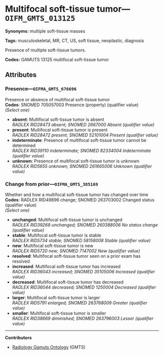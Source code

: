 # Multifocal soft-tissue tumor—`OIFM_GMTS_013125`

**Synonyms:** multiple soft-tissue masses

**Tags:** musculoskeletal, MR, CT, US, soft tissue, neoplastic, diagnosis

Presence of multiple soft-tissue tumors.

**Codes:** GAMUTS 13125 multifocal soft-tissue tumor

## Attributes

### Presence—`OIFMA_GMTS_676696`

Presence or absence of multifocal soft-tissue tumor  
**Codes**: SNOMED 705057003 Presence (property) (qualifier value)  
*(Select one)*

- **absent**: Multifocal soft-tissue tumor is absent  
_RADLEX RID28473 absent; SNOMED 2667000 Absent (qualifier value)_
- **present**: Multifocal soft-tissue tumor is present  
_RADLEX RID28472 present; SNOMED 52101004 Present (qualifier value)_
- **indeterminate**: Presence of multifocal soft-tissue tumor cannot be determined  
_RADLEX RID39110 indeterminate; SNOMED 82334004 Indeterminate (qualifier value)_
- **unknown**: Presence of multifocal soft-tissue tumor is unknown  
_RADLEX RID5655 unknown; SNOMED 261665006 Unknown (qualifier value)_

### Change from prior—`OIFMA_GMTS_385169`

Whether and how a multifocal soft-tissue tumor has changed over time  
**Codes**: RADLEX RID49896 change; SNOMED 263703002 Changed status (qualifier value)  
*(Select one)*

- **unchanged**: Multifocal soft-tissue tumor is unchanged  
_RADLEX RID39268 unchanged; SNOMED 260388006 No status change (qualifier value)_
- **stable**: Multifocal soft-tissue tumor is stable  
_RADLEX RID5734 stable; SNOMED 58158008 Stable (qualifier value)_
- **new**: Multifocal soft-tissue tumor is new  
_RADLEX RID5720 new; SNOMED 7147002 New (qualifier value)_
- **resolved**: Multifocal soft-tissue tumor seen on a prior exam has resolved  
- **increased**: Multifocal soft-tissue tumor has increased  
_RADLEX RID36043 increased; SNOMED 35105006 Increased (qualifier value)_
- **decreased**: Multifocal soft-tissue tumor has decreased  
_RADLEX RID36044 decreased; SNOMED 1250004 Decreased (qualifier value)_
- **larger**: Multifocal soft-tissue tumor is larger  
_RADLEX RID5791 enlarged; SNOMED 263768009 Greater (qualifier value)_
- **smaller**: Multifocal soft-tissue tumor is smaller  
_RADLEX RID38669 diminished; SNOMED 263796003 Lesser (qualifier value)_

---

**Contributors**

- [Radiology Gamuts Ontology](https://gamuts.net/) (GMTS)